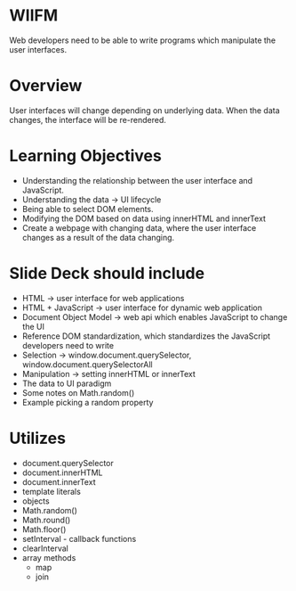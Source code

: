 # WIIFM

Web developers need to be able to write programs which manipulate the user interfaces.

# Overview

User interfaces will change depending on underlying data. When the data changes, the interface will be re-rendered.

# Learning Objectives

- Understanding the relationship between the user interface and JavaScript.
- Understanding the data -> UI lifecycle
- Being able to select DOM elements.
- Modifying the DOM based on data using innerHTML and innerText
- Create a webpage with changing data, where the user interface changes as a result of the data changing.

# Slide Deck should include
- HTML -> user interface for web applications
- HTML + JavaScript -> user interface for dynamic web application 
- Document Object Model -> web api which enables JavaScript to change the UI
- Reference DOM standardization, which standardizes the JavaScript developers need to write
- Selection -> window.document.querySelector, window.document.querySelectorAll
- Manipulation -> setting innerHTML or innerText
- The data to UI paradigm
- Some notes on Math.random()
- Example picking a random property

# Utilizes

- document.querySelector
- document.innerHTML
- document.innerText
- template literals
- objects
- Math.random()
- Math.round()
- Math.floor()
- setInterval - callback functions
- clearInterval
- array methods
  - map
  - join
